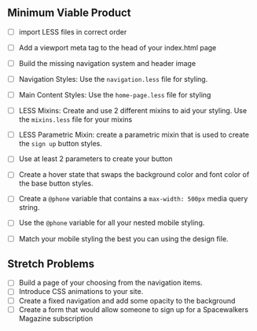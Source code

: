 
## Minimum Viable Product

* [ ] import LESS files in correct order
* [ ] Add a viewport meta tag to the head of your index.html page
* [ ] Build the missing navigation system and header image
* [ ] Navigation Styles: Use the `navigation.less` file for styling.
* [ ] Main Content Styles: Use the `home-page.less` file for styling

* [ ] LESS Mixins: Create and use 2 different mixins to aid your styling. Use the `mixins.less` file for your mixins
* [ ] LESS Parametric Mixin: create a parametric mixin that is used to create the `sign up` button styles.
* [ ] Use at least 2 parameters to create your button
* [ ] Create a hover state that swaps the background color and font color of the base button styles.

* [ ] Create a `@phone` variable that contains a `max-width: 500px` media query string.
* [ ] Use the `@phone` variable for all your nested mobile styling.
* [ ] Match your mobile styling the best you can using the design file.

## Stretch Problems

* [ ] Build a page of your choosing from the navigation items.
* [ ] Introduce CSS animations to your site.
* [ ] Create a fixed navigation and add some opacity to the background
* [ ] Create a form that would allow someone to sign up for a Spacewalkers Magazine subscription